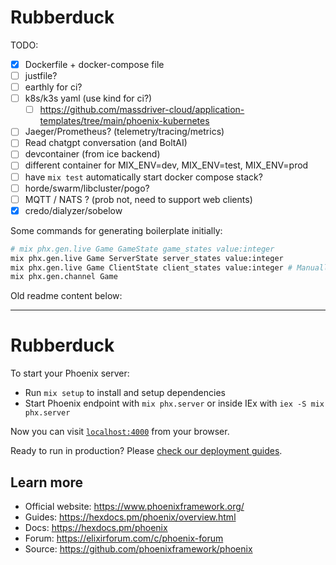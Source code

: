 # Rubberduck

TODO:

- [X] Dockerfile + docker-compose file
- [ ] justfile?
- [ ] earthly for ci?
- [ ] k8s/k3s yaml (use kind for ci?)
  - [ ] https://github.com/massdriver-cloud/application-templates/tree/main/phoenix-kubernetes
- [ ] Jaeger/Prometheus? (telemetry/tracing/metrics)
- [ ] Read chatgpt conversation (and BoltAI)
- [ ] devcontainer (from ice backend)
- [ ] different container for MIX_ENV=dev, MIX_ENV=test, MIX_ENV=prod
- [ ] have `mix test` automatically start docker compose stack?
- [ ] horde/swarm/libcluster/pogo?
- [ ] MQTT / NATS ? (prob not, need to support web clients)
- [X] credo/dialyzer/sobelow

Some commands for generating boilerplate initially:

```sh
# mix phx.gen.live Game GameState game_states value:integer
mix phx.gen.live Game ServerState server_states value:integer
mix phx.gen.live Game ClientState client_states value:integer # Manually tweak to add predicted state and action buffer
mix phx.gen.channel Game
```

Old readme content below:

---

# Rubberduck

To start your Phoenix server:

  * Run `mix setup` to install and setup dependencies
  * Start Phoenix endpoint with `mix phx.server` or inside IEx with `iex -S mix phx.server`

Now you can visit [`localhost:4000`](http://localhost:4000) from your browser.

Ready to run in production? Please [check our deployment guides](https://hexdocs.pm/phoenix/deployment.html).

## Learn more

  * Official website: https://www.phoenixframework.org/
  * Guides: https://hexdocs.pm/phoenix/overview.html
  * Docs: https://hexdocs.pm/phoenix
  * Forum: https://elixirforum.com/c/phoenix-forum
  * Source: https://github.com/phoenixframework/phoenix
